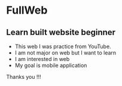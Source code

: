 # FullWeb
## Learn built website beginner

- This web I was practice from YouTube.
- I am not major on web but I want to learn
- I am interested in web
- My goal is mobile application

Thanks you !!!
